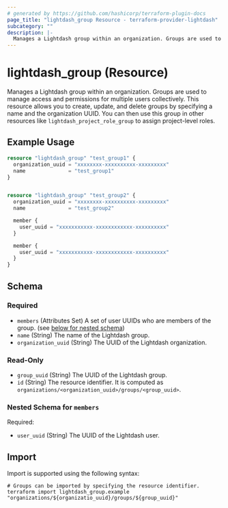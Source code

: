 ```yaml
---
# generated by https://github.com/hashicorp/terraform-plugin-docs
page_title: "lightdash_group Resource - terraform-provider-lightdash"
subcategory: ""
description: |-
  Manages a Lightdash group within an organization. Groups are used to manage access and permissions for multiple users collectively. This resource allows you to create, update, and delete groups by specifying a name and the organization UUID. You can then use this group in other resources like lightdash_project_role_group to assign project-level roles.
---
```


# lightdash_group (Resource)

Manages a Lightdash group within an organization. Groups are used to manage access and permissions for multiple users collectively. This resource allows you to create, update, and delete groups by specifying a name and the organization UUID. You can then use this group in other resources like `lightdash_project_role_group` to assign project-level roles.

## Example Usage

```terraform
resource "lightdash_group" "test_group1" {
  organization_uuid = "xxxxxxxx-xxxxxxxxxx-xxxxxxxxx"
  name              = "test_group1"
}


resource "lightdash_group" "test_group2" {
  organization_uuid = "xxxxxxxx-xxxxxxxxxx-xxxxxxxxx"
  name              = "test_group2"

  member {
    user_uuid = "xxxxxxxxxxx-xxxxxxxxxxxx-xxxxxxxxxx"
  }

  member {
    user_uuid = "xxxxxxxxxxx-xxxxxxxxxxxx-xxxxxxxxxx"
  }
}
```

<!-- schema generated by tfplugindocs -->
## Schema

### Required

- `members` (Attributes Set) A set of user UUIDs who are members of the group. (see [below for nested schema](#nestedatt--members))
- `name` (String) The name of the Lightdash group.
- `organization_uuid` (String) The UUID of the Lightdash organization.

### Read-Only

- `group_uuid` (String) The UUID of the Lightdash group.
- `id` (String) The resource identifier. It is computed as `organizations/<organization_uuid>/groups/<group_uuid>`.

<a id="nestedatt--members"></a>
### Nested Schema for `members`

Required:

- `user_uuid` (String) The UUID of the Lightdash user.

## Import

Import is supported using the following syntax:

```shell
# Groups can be imported by specifying the resource identifier.
terraform import lightdash_group.example "organizations/${organizatio_uuid}/groups/${group_uuid}"
```
